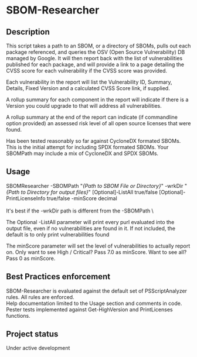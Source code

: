 # SBOM-Researcher


## Description
This script takes a path to an SBOM, or a directory of SBOMs, pulls out each
package referenced, and queries the OSV (Open Source Vulnerability) DB
managed by Google. It will then report back with the list of vulnerabilities
published for each package, and will provide a link to a page detailing the
CVSS score for each vulnerability if the CVSS score was provided.

Each vulnerability in the report will list the Vulnerability ID, Summary,
Details, Fixed Version and a calculated CVSS Score link, if supplied.

A rollup summary for each component in the report will indicate if there is a Version
you could upgrade to that will address all vulnerabilities.

A rollup summary at the end of the report can indicate (if commandline option provided)
an assessed risk level of all open source licenses that were found.

Has been tested reasonably so far against CycloneDX formated SBOMs.
This is the initial attempt for including SPDX formated SBOMs.
Your SBOMPath may include a mix of CycloneDX and SPDX SBOMs.

## Usage
SBOMResearcher -SBOMPath "_{Path to SBOM File or Directory}_" -wrkDir
"_{Path to Directory for output files}_" [Optional]-ListAll true/false [Optional]-PrintLicenseInfo true/false -minScore decimal\
\
It's best if the -wrkDir path is different from the -SBOMPath \

The Optional -ListAll parameter will print every purl evaluated into the
output file, even if no vulnerabilities are found in it. If not included,
the default is to only print vulnerabilities found

The minScore parameter will set the level of vulnerabilities to actually report on. 
Only want to see High / Critical? Pass 7.0 as minScore. Want to see all? Pass 0 as minScore.

## Best Practices enforcement
SBOM-Researcher is evaluated against the default set of PSScriptAnalyzer
rules. All rules are enforced. \
Help documentation limited to the Usage section and comments in code.\
Pester tests implemented against Get-HighVersion and PrintLicenses functions.

## Project status
Under active development
